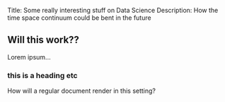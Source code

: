 Title: Some really interesting stuff on Data Science
Description: How the time space continuum could be bent in the future

## Will this work??

Lorem ipsum...


### this is a heading etc

How will a regular document render in this setting?
